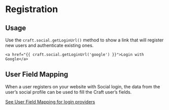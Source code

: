 # Registration

## Usage

Use the `craft.social.getLoginUrl()` method to show a link that will register new users and authenticate existing ones.

```twig
<a href="{{ craft.social.getLoginUrl('google') }}">Login with Google</a>
```

## User Field Mapping

When a user registers on your website with Social login, the data from the user’s social profile can be used to fill the Craft user’s fields.  

[See User Field Mapping for login providers](login-providers.md#user-field-mapping)
